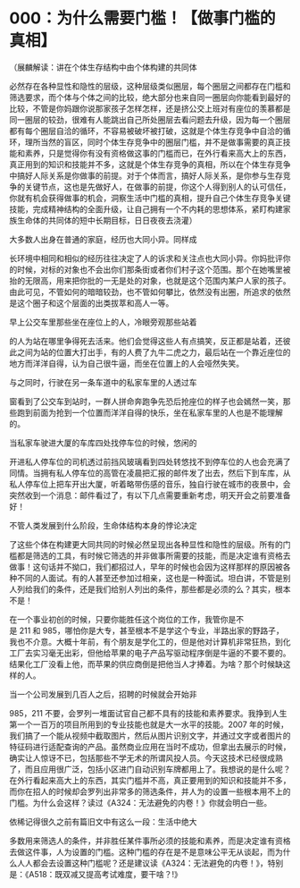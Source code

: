 # 000：为什么需要门槛！【做事门槛的真相】

（展麟解读：讲在个体生存结构中由个体构建的共同体

必然存在各种显性和隐性的层级，这种层级类似圈层，每个圈层之间都存在门槛和筛选要求，而个体与个体之间的比较，绝大部分也来自同一圈层向你能看到最好的比较，不管是你妈跟你说那家孩子怎样怎样，还是挤公交上班对有座位的羡慕都是同一圈层的较劲，很难有人能跳出自己所处圈层去看问题去升级，因为每一个圈层都有每个圈层自洽的循环，不容易被破坏被打破，这就是个体生存竞争中自洽的循环，理所当然的盲区，同时个体生存竞争中的圈层门槛，并不是做事需要的真正技能和素养，只是觉得你有没有资格做这事的门槛而已，在外行看来高大上的东西，真正用到的知识和技能并不多，这就是个体生存竞争的真相，所以在个体生存竞争中搞好人际关系是你做事的前提。对于个体而言，搞好人际关系，是你参与生存竞争的关键节点，这也是先做好人，在做事的前提，你这个人得到别人的认可信任，你就有机会获得做事的机会，洞察生活中门槛的真相，提升自己个体生存竞争关键技能，完成精神结构的全面升级，让自己拥有一个不内耗的思想体系，紧盯构建家族生命体的共同体的短中长期目标，日日夜夜去浇灌）

大多数人出身在普通的家庭，经历也大同小异。同样成

长环境中相同和相似的经历往往决定了人的诉求和关注点也大同小异。你妈批评你的时候，对标的对象也不会出你们那条街或者你们村子这个范围。那个在她嘴里被抬的无限高，用来把你批的一无是处的对象，也就是这个范围内某户人家的孩子。由此可见，不管如何的暗暗较劲，也不管如何攀比，依然没有出圈，所追求的依然是这个圈子和这个层面的出类拔萃和高人一等。

早上公交车里那些坐在座位上的人，冷眼旁观那些站着

的人为站在哪里争得死去活来。他们会觉得这些人有点搞笑，反正都是站着，还彼此之间为站的位置大打出手，有的人费了九牛二虎之力，最后站在一个靠近座位的地方而洋洋自得，认为自己很牛逼，而坐在位置上的人会哑然失笑。

与之同时，行驶在另一条车道中的私家车里的人透过车

窗看到了公交车到站时，一群人拼命奔跑争先恐后抢座位的样子也会嫣然一笑，那些跑到前面为抢到一个位置而洋洋自得的快乐，坐在私家车里的人也是不能理解的。

当私家车驶进大厦的车库四处找停车位的时候，悠闲的

开进私人停车位的司机透过前挡风玻璃看到四处转悠找不到停车位的人也会充满了同情。当拥有私人停车位的高管在凌晨把汇报的邮件发了出去，然后下到车库，从私人停车位上把车开出大厦，听着略带伤感的音乐，独自行驶在城市的夜景中，会突然收到一个消息：邮件看过了，有以下几点需要重新考虑，明天开会之前要准备好！

不管人类发展到什么阶段，生命体结构本身的悖论决定

了这些个体在构建更大同共同的时候必然呈现出各种显性和隐性的层级。所有的门槛都是筛选的工具，有时候它筛选的并非做事所需要的技能，而是决定谁有资格去做事！这句话并不拗口，我们都招过人，早年的时候也会因为这样那样的原因被各种不同的人面试。有的人甚至还参加过相亲，这也是一种面试。坦白讲，不管是别人列给我们的条件，还是我们给别人列出的条件，那些都是必须的么？其实，根本不是！

在一个事业初创的时候，只要你能胜任这个岗位的工作，我管你是不是 211 和 985，哪怕你是大专，甚至根本不是学这个专业，半路出家的野路子，我也不介意。大概十年前，有个朋友是学化工的，但是他对计算机非常狂热，到化工厂去实习毫无出彩，但他给苹果的电子产品写驱动程序倒是牛逼的不要不要的。结果化工厂没看上他，而苹果的供应商倒是把他当人才捧着。为啥？那个时候缺这样的人。

当一个公司发展到几百人之后，招聘的时候就会开始非

985，211 不要，会罗列一堆面试官自己都不具有的技能和素养要求。我挣到人生第一个一百万的项目所用到的专业技能也就是大一水平的技能。2007 年的时候，我们搞了一个能从视频中截取图片，然后从图片识别文字，并通过文字或者图片的特征码进行适配查询的产品。虽然商业应用在当时不成功，但拿出去展示的时候，确实让人惊讶不已，包括那些不学无术的所谓风投人员。今天这技术已经很成熟了，而且应用很广泛，包括小区进门自动识别车牌都用上了。我想说的是什么呢？在外行看起来高大上的东西，其实门槛并不高，真正要用到的知识和技能并不多，而你在招人的时候却会罗列出非常多的筛选条件，并人为的设置一些根本用不上的门槛。为什么会这样？读过《A324：无法避免的内卷！》你就会明白一些。

依稀记得很久之前有篇旧文中有这么一段：生活中绝大

多数用来筛选人的条件，并非胜任某件事所必须的技能和素养，而是决定谁有资格去做这件事，人为设置的门槛。这种门槛的存在是不是意味公平无从谈起，而为什么人人都会去设置这种门槛呢？还是建议读《A324：无法避免的内卷！》，特别是：《A518：既双减又提高考试难度，要干啥？!》
